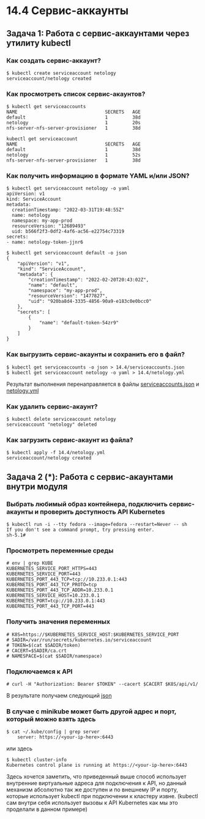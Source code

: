 # 14.4 Сервис-аккаунты  

## Задача 1: Работа с сервис-аккаунтами через утилиту kubectl  

### Как создать сервис-аккаунт?

```
$ kubectl create serviceaccount netology
serviceaccount/netology created
```

### Как просмотреть список сервис-акаунтов?
```
$ kubectl get serviceaccounts
NAME                                SECRETS   AGE
default                             1         38d
netology                            1         20s
nfs-server-nfs-server-provisioner   1         38d
```
```
kubectl get serviceaccount
NAME                                SECRETS   AGE
default                             1         38d
netology                            1         52s
nfs-server-nfs-server-provisioner   1         38d
```

### Как получить информацию в формате YAML и/или JSON?
```
$ kubectl get serviceaccount netology -o yaml
apiVersion: v1
kind: ServiceAccount
metadata:
  creationTimestamp: "2022-03-31T19:48:55Z"
  name: netology
  namespace: my-app-prod
  resourceVersion: "12689493"
  uid: b566f2f3-0df2-4af6-ac56-e22754c73319
secrets:
- name: netology-token-jjnr6
```
```
$ kubectl get serviceaccount default -o json
{
    "apiVersion": "v1",
    "kind": "ServiceAccount",
    "metadata": {
        "creationTimestamp": "2022-02-20T20:43:02Z",
        "name": "default",
        "namespace": "my-app-prod",
        "resourceVersion": "1477827",
        "uid": "920ba8d4-3335-4856-90a9-e183c0e0bcc0"
    },
    "secrets": [
        {
            "name": "default-token-54zr9"
        }
    ]
}
```

### Как выгрузить сервис-акаунты и сохранить его в файл?
```
$ kubectl get serviceaccounts -o json > 14.4/serviceaccounts.json
$ kubectl get serviceaccount netology -o yaml > 14.4/netology.yml
```
Результат выполнения перенаправляется в файлы [serviceaccounts.json](14.4/serviceaccounts.json) и [netology.yml](14.4/netology.yml)

### Как удалить сервис-акаунт?
```
$ kubectl delete serviceaccount netology
serviceaccount "netology" deleted
```

### Как загрузить сервис-акаунт из файла?
```
$ kubectl apply -f 14.4/netology.yml
serviceaccount/netology created
```

## Задача 2 (*): Работа с сервис-акаунтами внутри модуля  

### Выбрать любимый образ контейнера, подключить сервис-акаунты и проверить доступность API Kubernetes
```
$ kubectl run -i --tty fedora --image=fedora --restart=Never -- sh
If you don't see a command prompt, try pressing enter.
sh-5.1#
```

### Просмотреть переменные среды
```
# env | grep KUBE
KUBERNETES_SERVICE_PORT_HTTPS=443
KUBERNETES_SERVICE_PORT=443
KUBERNETES_PORT_443_TCP=tcp://10.233.0.1:443
KUBERNETES_PORT_443_TCP_PROTO=tcp
KUBERNETES_PORT_443_TCP_ADDR=10.233.0.1
KUBERNETES_SERVICE_HOST=10.233.0.1
KUBERNETES_PORT=tcp://10.233.0.1:443
KUBERNETES_PORT_443_TCP_PORT=443
```

### Получить значения переменных
```
# K8S=https://$KUBERNETES_SERVICE_HOST:$KUBERNETES_SERVICE_PORT
# SADIR=/var/run/secrets/kubernetes.io/serviceaccount
# TOKEN=$(cat $SADIR/token)
# CACERT=$SADIR/ca.crt
# NAMESPACE=$(cat $SADIR/namespace)
```

### Подключаемся к API
```
# curl -H "Authorization: Bearer $TOKEN" --cacert $CACERT $K8S/api/v1/
```
В результате получаем следующий [json](14.4/api_reply.json)

### В случае с minikube может быть другой адрес и порт, который можно взять здесь
```
$ cat ~/.kube/config | grep server
    server: https://<your-ip-here>:6443
```
или здесь
```
$ kubectl cluster-info
Kubernetes control plane is running at https://<your-ip-here>:6443

```

Здесь хочется заметить, что приведенный выше способ использует внутренние виртуальные адреса для подключения к API, но данный механизм абсолютно так же доступен и по внешнему IP и порту, которые использует kubectl при подключении к кластеру извне. (kubectl сам внутри себя использует вызовы к API Kubernetes как мы это проделали в данном примере)
